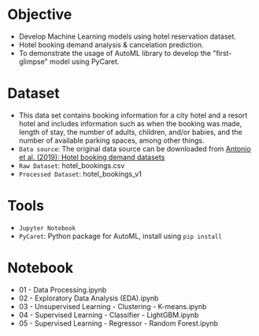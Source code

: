 # Objective
- Develop Machine Learning models using hotel reservation dataset.
- Hotel booking demand analysis & cancelation prediction.
- To demonstrate the usage of AutoML library to develop the "first-glimpse" model using PyCaret.

# Dataset
- This data set contains booking information for a city hotel and a resort hotel and includes information such as when the booking was made, length of stay, the number of adults, children, and/or babies, and the number of available parking spaces, among other things.
- `Data source`: The original data source can be downloaded from [ Antonio et al. (2019): Hotel booking demand datasets](https://www.sciencedirect.com/science/article/pii/S2352340918315191)
- `Raw Dataset`: hotel_bookings.csv
- `Processed Dataset`: hotel_bookings_v1
  
# Tools
- `Jupyter Notebook`
- `PyCaret`: Python package for AutoML, install using `pip install`

# Notebook
- 01 - Data Processing.ipynb
- 02 - Exploratory Data Analysis (EDA).ipynb
- 03 - Unsupervised Learning - Clustering -  K-means.ipynb
- 04 - Supervised Learning - Classifier - LightGBM.ipynb
- 05 - Supervised Learning - Regressor - Random Forest.ipynb

